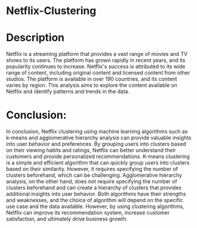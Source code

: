 # Netflix-Clustering


# Description      
Netflix is a streaming platform that provides a vast range of movies and TV shows to its users. The platform has grown rapidly in recent years, and its popularity continues to increase. Netflix's success is attributed to its wide range of content, including original content and licensed content from other studios. The platform is available in over 190 countries, and its content varies by region. This analysis aims to explore the content available on Netflix and identify patterns and trends in the data.

# Conclusion:
In conclusion, Netflix clustering using machine learning algorithms such as k-means and agglomerative hierarchy analysis can provide valuable insights into user behavior and preferences. By grouping users into clusters based on their viewing habits and ratings, Netflix can better understand their customers and provide personalized recommendations.
K-means clustering is a simple and efficient algorithm that can quickly group users into clusters based on their similarity. However, it requires specifying the number of clusters beforehand, which can be challenging. Agglomerative hierarchy analysis, on the other hand, does not require specifying the number of clusters beforehand and can create a hierarchy of clusters that provides additional insights into user behavior.
Both algorithms have their strengths and weaknesses, and the choice of algorithm will depend on the specific use case and the data available. However, by using clustering algorithms, Netflix can improve its recommendation system, increase customer satisfaction, and ultimately drive business growth.

